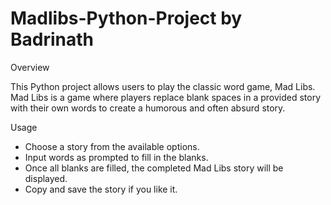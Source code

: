 # Madlibs-Python-Project by Badrinath 

Overview

This Python project allows users to play the classic word game, Mad Libs. Mad Libs is a game where players replace blank spaces in a provided story with their own words to create a humorous and often absurd story.

Usage

* Choose a story from the available options.
* Input words as prompted to fill in the blanks.
* Once all blanks are filled, the completed Mad Libs story will be displayed.
* Copy and save the story if you like it.
